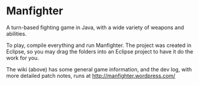 Manfighter
==========

A turn-based fighting game in Java, with a wide variety of weapons and abilities.

To play, compile everything and run Manfighter. The project was created in Eclipse, so you may drag the folders into an Eclipse project to have it do the work for you.

The wiki (above) has some general game information, and the dev log, with more detailed patch notes, runs at http://manfighter.wordpress.com/
